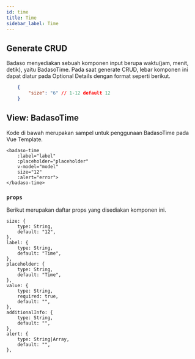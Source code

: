 ```yaml
---
id: time
title: Time
sidebar_label: Time
---
```


## Generate CRUD

Badaso menyediakan sebuah komponen input berupa waktu(jam, menit, detik), yaitu BadasoTime. Pada saat generate CRUD, lebar komponen ini dapat diatur pada Optional Details dengan format seperti berikut.
<!--DOCUSAURUS_CODE_TABS-->
<!--JSON-->
```json
    {
        "size": "6" // 1-12 default 12
    }
```
<!--END_DOCUSAURUS_CODE_TABS-->

## View: BadasoTime

Kode di bawah merupakan sampel untuk penggunaan BadasoTime pada Vue Template.

<!--DOCUSAURUS_CODE_TABS-->
<!--Vue-->
```vue
<badaso-time
    :label="label"
    :placeholder="placeholder"
    v-model="model"
    size="12"
    :alert="error">
</badaso-time>
```
<!--END_DOCUSAURUS_CODE_TABS-->

### `props`

Berikut merupakan daftar props yang disediakan komponen ini.

```
size: {
    type: String,
    default: "12",
},
label: {
    type: String,
    default: "Time",
},
placeholder: {
    type: String,
    default: "Time",
},
value: {
    type: String,
    required: true,
    default: "",
},
additionalInfo: {
    type: String,
    default: "",
},
alert: {
    type: String|Array,
    default: "",
},
```